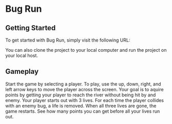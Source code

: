 # Bug Run

## Getting Started

To get started with Bug Run, simply visit the following URL:

You can also clone the project to your local computer and run the project on your local host.

## Gameplay

Start the game by selecting a player. To play, use the up, down, right, and left arrow keys to move the player across the screen. Your goal is to aquire points by getting your player to reach the river without being hit by and enemy. Your player starts out with 3 lives. For each time the player collides with an enemy bug, a life is removed. When all three lives are gone, the game restarts. See how many points you can get before all your lives run out.

